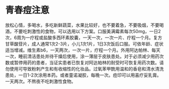 # 青春痘注意
放松心情，多喝水，多吃新鲜蔬菜，水果比较好，也不要着急，不要吸烟，不要喝酒，不要吃刺激性的食物，可以选用以下方案。口服美满霉素每次50mg，一日2次，6周为一疗程或盐酸多西环素胶囊，一天一次，一次一片、疗程一个月。复方甘草酸苷片，成人通常1次2-3片，小儿1次1片，1日3次饭后口服。可依年龄、症状适当增减。维生素b6，一天两次，一次一片，疗程一个月。外用阿达帕林、每天一次，睡前清洁患处并待干燥后使用，涂一薄层于皮肤患处。对于必须减少用药次数或暂停用药的患者，当证实患者已恢复对阿达帕林的耐受时可恢复用药次数。请勿使用可导致粉刺产生和有收缩性的化妆品。过氧苯甲酰用温和的香皂和清水清洗患处，一日1-2次涂用本药。或者童诺凝胶，每晚一次。痘印可以用喜疗妥乳膏。一天两次。不熬夜不吃刺激性食物。
